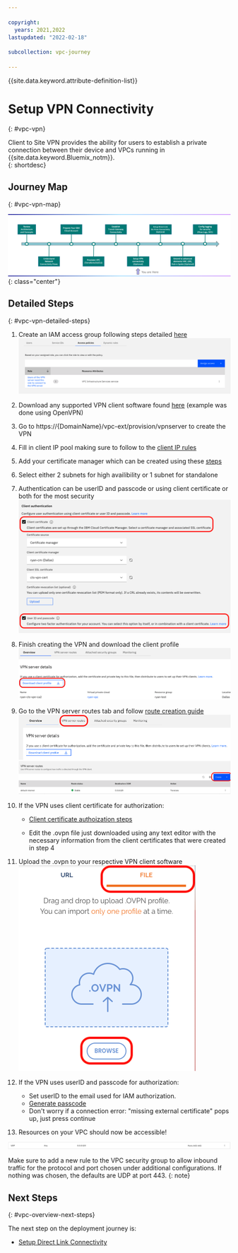 ```yaml
---

copyright:
  years: 2021,2022
lastupdated: "2022-02-18"

subcollection: vpc-journey

---
```


{{site.data.keyword.attribute-definition-list}}

# Setup VPN Connectivity
{: #vpc-vpn}

Client to Site VPN provides the ability for users to establish a private connection between their device and VPCs running in {{site.data.keyword.Bluemix_notm}}.  
{: shortdesc}

## Journey Map
{: #vpc-vpn-map}

   ![Architecture](images/vpn/journey-map.png){: class="center"}

## Detailed Steps
{: #vpc-vpn-detailed-steps}

1. Create an IAM access group following steps detailed [here](https://{DomainName}/docs/vpc?topic=vpc-client-to-site-authentication#creating-cert-manager-instance-import) 
   ![Access](images/vpn/access.png)

2. Download any supported VPN client software found [here](https://{DomainName}/docs/vpc?topic=vpc-client-to-site-vpn-planning#vpn-client-software) (example was done using OpenVPN)
3. Go to https://{DomainName}/vpc-ext/provision/vpnserver to create the VPN
4. Fill in client IP pool making sure to follow to the [client IP rules](https://{DomainName}/docs/vpc?topic=vpc-client-to-site-vpn-planning) 
5. Add your certificate manager which can be created using these [steps](https://{DomainName}/docs/vpc?topic=vpc-client-to-site-authentication#creating-cert-manager-instance-import) 
6. Select either 2 subnets for high availibility or 1 subnet for standalone 
7. Authentication can be userID and passcode or using client certificate or both for the most security 
   ![Authorization](images/vpn/authorization.png)
8. Finish creating the VPN and download the client profile 
   ![Download](images/vpn/client_profile.png)
9. Go to the VPN server routes tab and follow [route creation guide](https://{DomainName}/docs/vpc?topic=vpc-vpn-client-to-site-routes&interface=ui#create-route-ui) ![route tab](images/vpn/route_tab.png) 
   ![route tab](images/vpn/create_route.png)
10. If the VPN uses client certificate for authorization:  

    - [Client certificate authoization steps](https://{DomainName}/docs/vpc?topic=vpc-vpn-client-environment-setup&interface=ui)
    
    - Edit the .ovpn file just downloaded using any text editor with the necessary information from the client certificates that were created in step 4

11. Upload the .ovpn to your respective VPN client software ![upload-ova](images/vpn/ovpn_upload.png)

12. If the VPN uses userID and passcode for authorization:  

    - Set userID to the email used for IAM authorization. 
    - [Generate passcode](https://iam.{{site.data.keyword.Bluemix_notm}}/identity/passcode)
    - Don't worry if a connection error: "missing external certificate" pops up, just press continue 

13. Resources on your VPC should now be accessible!  
   
   ![SG](images/vpn/security_group.png) 

   Make sure to add a new rule to the VPC security group to allow inbound traffic for the protocol and port chosen under additional configurations. If nothing was chosen, the defaults are UDP at port 443.
   {: note}

## Next Steps
{: #vpc-overview-next-steps}

The next step on the deployment journey is:
* [Setup Direct Link Connectivity](/docs/vpc-journey?topic=vpc-journey-vpc-directlink)